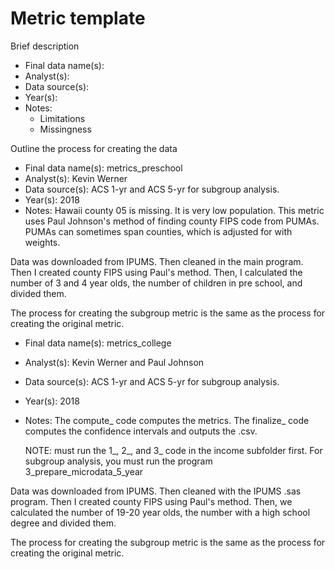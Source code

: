 # Metric template

Brief description

* Final data name(s):
* Analyst(s):
* Data source(s):
* Year(s):
* Notes:
    * Limitations
    * Missingness

Outline the process for creating the data    

<Repeat above information for additional metrics>

* Final data name(s): metrics_preschool
* Analyst(s): Kevin Werner
* Data source(s): ACS 1-yr and ACS 5-yr for subgroup analysis. 
* Year(s): 2018
* Notes:
		Hawaii county 05 is missing. It is very low population.
		This metric uses Paul Johnson's method of finding county FIPS code from PUMAs.
		PUMAs can sometimes span counties, which is adjusted for with weights.

Data was downloaded from IPUMS. Then cleaned in the main program. Then I created
county FIPS using Paul's method. Then, I calculated the number of 3 and 4 year olds, 
the number of children in pre school, and divided them. 

The process for creating the subgroup metric is the same as the process for creating the
original metric. 


* Final data name(s): metrics_college
* Analyst(s): Kevin Werner and Paul Johnson
* Data source(s): ACS 1-yr and ACS 5-yr for subgroup analysis. 
* Year(s): 2018
* Notes:
	The compute_ code computes the metrics. The finalize_ code computes the
	confidence intervals and outputs the .csv.
	
	NOTE: must run the 1_, 2_, and 3_ code in the income subfolder first. For subgroup
	analysis, you must run the program 3_prepare_microdata_5_year

Data was downloaded from IPUMS. Then cleaned with the IPUMS .sas program. Then I created
county FIPS using Paul's method. Then, we calculated the number of 19-20 year olds, 
the number with a high school degree and divided them. 

The process for creating the subgroup metric is the same as the process for creating the
original metric. 
